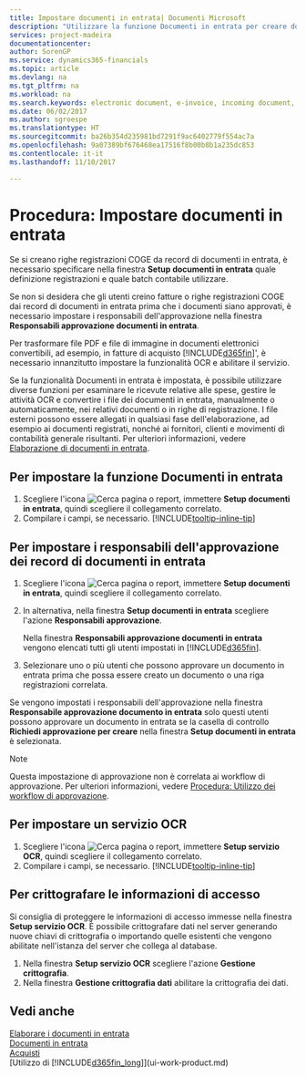 ```yaml
---
title: Impostare documenti in entrata| Documenti Microsoft
description: "Utilizzare la funzione Documenti in entrata per creare documenti elettronici, gestire le attività OCR, importare le fatture e convertire i file immagine."
services: project-madeira
documentationcenter: 
author: SorenGP
ms.service: dynamics365-financials
ms.topic: article
ms.devlang: na
ms.tgt_pltfrm: na
ms.workload: na
ms.search.keywords: electronic document, e-invoice, incoming document, OCR, ecommerce, document exchange, import invoice
ms.date: 06/02/2017
ms.author: sgroespe
ms.translationtype: HT
ms.sourcegitcommit: ba26b354d235981bd7291f9ac6402779f554ac7a
ms.openlocfilehash: 9a07389bf676468ea17516f8b00b8b1a235dc853
ms.contentlocale: it-it
ms.lasthandoff: 11/10/2017

---
```

# <a name="how-to-set-up-incoming-documents"></a>Procedura: Impostare documenti in entrata
Se si creano righe registrazioni COGE da record di documenti in entrata, è necessario specificare nella finestra **Setup documenti in entrata** quale definizione registrazioni e quale batch contabile utilizzare.

Se non si desidera che gli utenti creino fatture o righe registrazioni COGE dai record di documenti in entrata prima che i documenti siano approvati, è necessario impostare i responsabili dell'approvazione nella finestra **Responsabili approvazione documenti in entrata**.

Per trasformare file PDF e file di immagine in documenti elettronici convertibili, ad esempio, in fatture di acquisto [!INCLUDE[d365fin](includes/d365fin_md.md)]', è necessario innanzitutto impostare la funzionalità OCR e abilitare il servizio.

Se la funzionalità Documenti in entrata è impostata, è possibile utilizzare diverse funzioni per esaminare le ricevute relative alle spese, gestire le attività OCR e convertire i file dei documenti in entrata, manualmente o automaticamente, nei relativi documenti o in righe di registrazione. I file esterni possono essere allegati in qualsiasi fase dell'elaborazione, ad esempio ai documenti registrati, nonché ai fornitori, clienti e movimenti di contabilità generale risultanti. Per ulteriori informazioni, vedere [Elaborazione di documenti in entrata](across-process-income-documents.md).

## <a name="to-set-up-the-incoming-documents-feature"></a>Per impostare la funzione Documenti in entrata
1. Scegliere l'icona ![Cerca pagina o report](media/ui-search/search_small.png "icona Cerca pagina o report"), immettere **Setup documenti in entrata**, quindi scegliere il collegamento correlato.
2. Compilare i campi, se necessario. [!INCLUDE[tooltip-inline-tip](includes/tooltip-inline-tip_md.md)]

## <a name="to-set-up-approvers-of-incoming-document-records"></a>Per impostare i responsabili dell'approvazione dei record di documenti in entrata
1. Scegliere l'icona ![Cerca pagina o report](media/ui-search/search_small.png "icona Cerca pagina o report"), immettere **Setup documenti in entrata**, quindi scegliere il collegamento correlato.  
2. In alternativa, nella finestra **Setup documenti in entrata** scegliere l'azione **Responsabili approvazione**.

    Nella finestra **Responsabili approvazione documenti in entrata** vengono elencati tutti gli utenti impostati in [!INCLUDE[d365fin](includes/d365fin_md.md)].  
3. Selezionare uno o più utenti che possono approvare un documento in entrata prima che possa essere creato un documento o una riga registrazioni correlata.

Se vengono impostati i responsabili dell'approvazione nella finestra **Responsabile approvazione documento in entrata** solo questi utenti possono approvare un documento in entrata se la casella di controllo **Richiedi approvazione per creare** nella finestra **Setup documenti in entrata** è selezionata.

> [!NOTE]  
>   Questa impostazione di approvazione non è correlata ai workflow di approvazione. Per ulteriori informazioni, vedere [Procedura: Utilizzo dei workflow di approvazione](across-how-use-approval-workflows.md).

## <a name="to-set-up-an-ocr-service"></a>Per impostare un servizio OCR
1. Scegliere l'icona ![Cerca pagina o report](media/ui-search/search_small.png "icona Cerca pagina o report"), immettere **Setup servizio OCR**, quindi scegliere il collegamento correlato.
2. Compilare i campi, se necessario. [!INCLUDE[tooltip-inline-tip](includes/tooltip-inline-tip_md.md)]

## <a name="to-encrypt-your-login-information"></a>Per crittografare le informazioni di accesso
Si consiglia di proteggere le informazioni di accesso immesse nella finestra **Setup servizio OCR**. È possibile crittografare dati nel server generando nuove chiavi di crittografia o importando quelle esistenti che vengono abilitate nell'istanza del server che collega al database.

1. Nella finestra **Setup servizio OCR** scegliere l'azione **Gestione crittografia**.
2. Nella finestra **Gestione crittografia dati** abilitare la crittografia dei dati.

## <a name="see-also"></a>Vedi anche
[Elaborare i documenti in entrata](across-process-income-documents.md)  
[Documenti in entrata](across-income-documents.md)  
[Acquisti](purchasing-manage-purchasing.md)  
[Utilizzo di [!INCLUDE[d365fin_long](includes/d365fin_long_md.md)]](ui-work-product.md)

